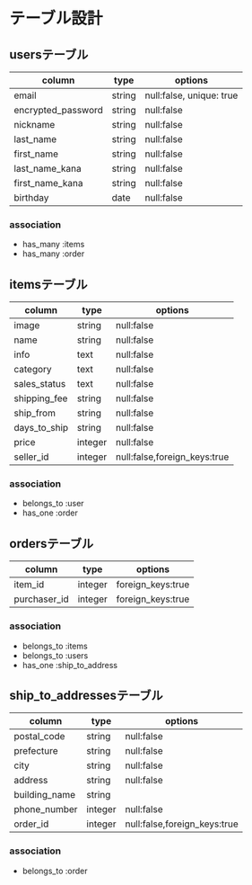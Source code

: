 # テーブル設計

## usersテーブル
| column             | type   | options                  |
| ------------------ | ------ | ------------------------ |
| email              | string | null:false, unique: true |
| encrypted_password | string | null:false               |
| nickname           | string | null:false               |
| last_name          | string | null:false               |
| first_name         | string | null:false               |
| last_name_kana     | string | null:false               |
| first_name_kana    | string | null:false               |
| birthday           | date   | null:false               |

### association
- has_many :items
- has_many :order

## itemsテーブル
| column       | type    | options                      |
| ------------ | ------- | ---------------------------- |
| image        | string  | null:false                   |
| name         | string  | null:false                   |
| info         | text    | null:false                   |
| category     | text    | null:false                   |
| sales_status | text    | null:false                   |
| shipping_fee | string  | null:false                   |
| ship_from    | string  | null:false                   |
| days_to_ship | string  | null:false                   |
| price        | integer | null:false                   |
| seller_id    | integer | null:false,foreign_keys:true |

### association
- belongs_to :user
- has_one :order

## ordersテーブル
| column       | type    | options           |
| ------------ | ------- | ----------------- |
| item_id      | integer | foreign_keys:true |
| purchaser_id | integer | foreign_keys:true |

### association
- belongs_to :items
- belongs_to :users
- has_one :ship_to_address

## ship_to_addressesテーブル
| column        | type    | options                      |
| ------------- | ------- | ---------------------------- |
| postal_code   | string  | null:false                   |
| prefecture    | string  | null:false                   |
| city          | string  | null:false                   |
| address       | string  | null:false                   |
| building_name | string  |                              |
| phone_number  | integer | null:false                   |
| order_id      | integer | null:false,foreign_keys:true |

### association
- belongs_to :order
